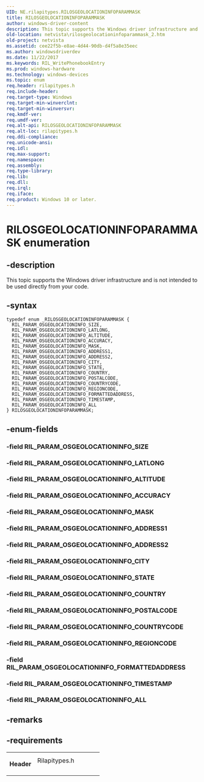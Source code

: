 ```yaml
---
UID: NE.rilapitypes.RILOSGEOLOCATIONINFOPARAMMASK
title: RILOSGEOLOCATIONINFOPARAMMASK
author: windows-driver-content
description: This topic supports the Windows driver infrastructure and is not intended to be used directly from your code.
old-location: netvista\rilosgeolocationinfoparammask_2.htm
old-project: netvista
ms.assetid: cee22f5b-e8ae-4d44-90db-d4f5a8e35eec
ms.author: windowsdriverdev
ms.date: 11/22/2017
ms.keywords: RIL_WritePhonebookEntry
ms.prod: windows-hardware
ms.technology: windows-devices
ms.topic: enum
req.header: rilapitypes.h
req.include-header: 
req.target-type: Windows
req.target-min-winverclnt: 
req.target-min-winversvr: 
req.kmdf-ver: 
req.umdf-ver: 
req.alt-api: RILOSGEOLOCATIONINFOPARAMMASK
req.alt-loc: rilapitypes.h
req.ddi-compliance: 
req.unicode-ansi: 
req.idl: 
req.max-support: 
req.namespace: 
req.assembly: 
req.type-library: 
req.lib: 
req.dll: 
req.irql: 
req.iface: 
req.product: Windows 10 or later.
---
```


# RILOSGEOLOCATIONINFOPARAMMASK enumeration



## -description
<p>This topic supports the Windows driver infrastructure and is not intended to be used directly from your code. </p>


## -syntax

````
typedef enum _RILOSGEOLOCATIONINFOPARAMMASK { 
  RIL_PARAM_OSGEOLOCATIONINFO_SIZE,
  RIL_PARAM_OSGEOLOCATIONINFO_LATLONG,
  RIL_PARAM_OSGEOLOCATIONINFO_ALTITUDE,
  RIL_PARAM_OSGEOLOCATIONINFO_ACCURACY,
  RIL_PARAM_OSGEOLOCATIONINFO_MASK,
  RIL_PARAM_OSGEOLOCATIONINFO_ADDRESS1,
  RIL_PARAM_OSGEOLOCATIONINFO_ADDRESS2,
  RIL_PARAM_OSGEOLOCATIONINFO_CITY,
  RIL_PARAM_OSGEOLOCATIONINFO_STATE,
  RIL_PARAM_OSGEOLOCATIONINFO_COUNTRY,
  RIL_PARAM_OSGEOLOCATIONINFO_POSTALCODE,
  RIL_PARAM_OSGEOLOCATIONINFO_COUNTRYCODE,
  RIL_PARAM_OSGEOLOCATIONINFO_REGIONCODE,
  RIL_PARAM_OSGEOLOCATIONINFO_FORMATTEDADDRESS,
  RIL_PARAM_OSGEOLOCATIONINFO_TIMESTAMP,
  RIL_PARAM_OSGEOLOCATIONINFO_ALL
} RILOSGEOLOCATIONINFOPARAMMASK;
````


## -enum-fields
<dl>

### -field <a id="RIL_PARAM_OSGEOLOCATIONINFO_SIZE"></a><a id="ril_param_osgeolocationinfo_size"></a><b>RIL_PARAM_OSGEOLOCATIONINFO_SIZE</b>

<dd></dd>

### -field <a id="RIL_PARAM_OSGEOLOCATIONINFO_LATLONG"></a><a id="ril_param_osgeolocationinfo_latlong"></a><b>RIL_PARAM_OSGEOLOCATIONINFO_LATLONG</b>

<dd></dd>

### -field <a id="RIL_PARAM_OSGEOLOCATIONINFO_ALTITUDE"></a><a id="ril_param_osgeolocationinfo_altitude"></a><b>RIL_PARAM_OSGEOLOCATIONINFO_ALTITUDE</b>

<dd></dd>

### -field <a id="RIL_PARAM_OSGEOLOCATIONINFO_ACCURACY"></a><a id="ril_param_osgeolocationinfo_accuracy"></a><b>RIL_PARAM_OSGEOLOCATIONINFO_ACCURACY</b>

<dd></dd>

### -field <a id="RIL_PARAM_OSGEOLOCATIONINFO_MASK"></a><a id="ril_param_osgeolocationinfo_mask"></a><b>RIL_PARAM_OSGEOLOCATIONINFO_MASK</b>

<dd></dd>

### -field <a id="RIL_PARAM_OSGEOLOCATIONINFO_ADDRESS1"></a><a id="ril_param_osgeolocationinfo_address1"></a><b>RIL_PARAM_OSGEOLOCATIONINFO_ADDRESS1</b>

<dd></dd>

### -field <a id="RIL_PARAM_OSGEOLOCATIONINFO_ADDRESS2"></a><a id="ril_param_osgeolocationinfo_address2"></a><b>RIL_PARAM_OSGEOLOCATIONINFO_ADDRESS2</b>

<dd></dd>

### -field <a id="RIL_PARAM_OSGEOLOCATIONINFO_CITY"></a><a id="ril_param_osgeolocationinfo_city"></a><b>RIL_PARAM_OSGEOLOCATIONINFO_CITY</b>

<dd></dd>

### -field <a id="RIL_PARAM_OSGEOLOCATIONINFO_STATE"></a><a id="ril_param_osgeolocationinfo_state"></a><b>RIL_PARAM_OSGEOLOCATIONINFO_STATE</b>

<dd></dd>

### -field <a id="RIL_PARAM_OSGEOLOCATIONINFO_COUNTRY"></a><a id="ril_param_osgeolocationinfo_country"></a><b>RIL_PARAM_OSGEOLOCATIONINFO_COUNTRY</b>

<dd></dd>

### -field <a id="RIL_PARAM_OSGEOLOCATIONINFO_POSTALCODE"></a><a id="ril_param_osgeolocationinfo_postalcode"></a><b>RIL_PARAM_OSGEOLOCATIONINFO_POSTALCODE</b>

<dd></dd>

### -field <a id="RIL_PARAM_OSGEOLOCATIONINFO_COUNTRYCODE"></a><a id="ril_param_osgeolocationinfo_countrycode"></a><b>RIL_PARAM_OSGEOLOCATIONINFO_COUNTRYCODE</b>

<dd></dd>

### -field <a id="RIL_PARAM_OSGEOLOCATIONINFO_REGIONCODE"></a><a id="ril_param_osgeolocationinfo_regioncode"></a><b>RIL_PARAM_OSGEOLOCATIONINFO_REGIONCODE</b>

<dd></dd>

### -field <a id="RIL_PARAM_OSGEOLOCATIONINFO_FORMATTEDADDRESS"></a><a id="ril_param_osgeolocationinfo_formattedaddress"></a><b>RIL_PARAM_OSGEOLOCATIONINFO_FORMATTEDADDRESS</b>

<dd></dd>

### -field <a id="RIL_PARAM_OSGEOLOCATIONINFO_TIMESTAMP"></a><a id="ril_param_osgeolocationinfo_timestamp"></a><b>RIL_PARAM_OSGEOLOCATIONINFO_TIMESTAMP</b>

<dd></dd>

### -field <a id="RIL_PARAM_OSGEOLOCATIONINFO_ALL"></a><a id="ril_param_osgeolocationinfo_all"></a><b>RIL_PARAM_OSGEOLOCATIONINFO_ALL</b>

<dd></dd>
</dl>

## -remarks


## -requirements
<table>
<tr>
<th width="30%">
<p>Header</p>
</th>
<td width="70%">
<dl>
<dt>Rilapitypes.h</dt>
</dl>
</td>
</tr>
</table>